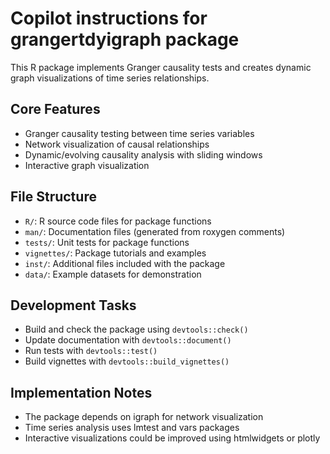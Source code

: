 # Copilot instructions for grangertdyigraph package

This R package implements Granger causality tests and creates dynamic graph visualizations of time series relationships.

## Core Features
- Granger causality testing between time series variables
- Network visualization of causal relationships
- Dynamic/evolving causality analysis with sliding windows
- Interactive graph visualization

## File Structure
- `R/`: R source code files for package functions
- `man/`: Documentation files (generated from roxygen comments)
- `tests/`: Unit tests for package functions
- `vignettes/`: Package tutorials and examples
- `inst/`: Additional files included with the package
- `data/`: Example datasets for demonstration

## Development Tasks
- Build and check the package using `devtools::check()`
- Update documentation with `devtools::document()`
- Run tests with `devtools::test()`
- Build vignettes with `devtools::build_vignettes()`

## Implementation Notes
- The package depends on igraph for network visualization
- Time series analysis uses lmtest and vars packages
- Interactive visualizations could be improved using htmlwidgets or plotly
